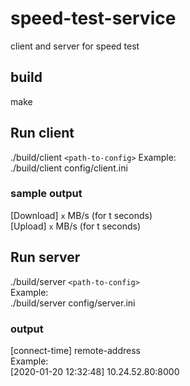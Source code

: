 # speed-test-service
client and server for speed test

## build
make

## Run client 
./build/client `<path-to-config>`
Example:   
./build/client config/client.ini

### sample output
[Download] `x` MB/s (for t seconds)   
[Upload] `x` MB/s (for t seconds)

## Run server
./build/server `<path-to-config>`   
Example:   
./build/server config/server.ini
  
  ### output
  [connect-time] remote-address   
  Example:   
  [2020-01-20 12:32:48] 10.24.52.80:8000

